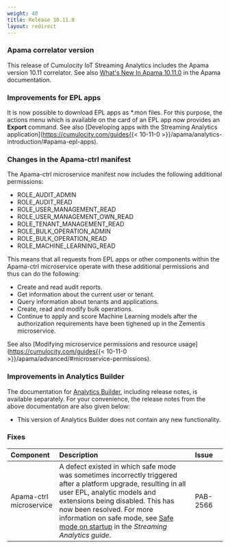```yaml
---
weight: 40
title: Release 10.11.0
layout: redirect
---
```


### Apama correlator version

This release of Cumulocity IoT Streaming Analytics includes the Apama version 10.11 correlator.
See also [What's New In Apama 10.11.0](https://documentation.softwareag.com/apama/v10-11/apama10-11/apama-webhelp/index.html#page/apama-webhelp%2Fco-WhaNewInApa_10110_top.html)
in the Apama documentation.

### Improvements for EPL apps

It is now possible to download EPL apps as \*.mon files. For this purpose, the actions menu which is available on the card of an EPL app
now provides an **Export** command. See also [Developing apps with the Streaming Analytics application](https://cumulocity.com/guides{{< 10-11-0 >}}/apama/analytics-introduction/#apama-epl-apps).

### Changes in the Apama-ctrl manifest

The Apama-ctrl microservice manifest now includes the following additional permissions:

- ROLE_AUDIT_ADMIN
- ROLE_AUDIT_READ
- ROLE_USER_MANAGEMENT_READ
- ROLE_USER_MANAGEMENT_OWN_READ
- ROLE_TENANT_MANAGEMENT_READ
- ROLE_BULK_OPERATION_ADMIN
- ROLE_BULK_OPERATION_READ
- ROLE_MACHINE_LEARNING_READ

This means that all requests from EPL apps or other components within the Apama-ctrl microservice operate with these additional permissions
and thus can do the following:

- Create and read audit reports.
- Get information about the current user or tenant.
- Query information about tenants and applications.
- Create, read and modify bulk operations.
- Continue to apply and score Machine Learning models after the authorization requirements have been tighened up in the Zementis microservice.

See also [Modifying microservice permissions and resource usage](https://cumulocity.com/guides{{< 10-11-0 >}}/apama/advanced/#microservice-permissions).

### Improvements in Analytics Builder

The documentation for [Analytics Builder](https://documentation.softwareag.com/apama/Analytics_Builder/pab10-11-0/apama-pab-webhelp/index.html), including release notes, is available separately. For your convenience, the release notes from the above documentation are also given below:

- This version of Analytics Builder does not contain any new functionality.

### Fixes

<table>
<colgroup>
    <col style="width: 15%;">
    <col style="width: 70%;">
    <col style="width: 15%;">
</colgroup>
<thead>
<tr>
<th style="text-align:left">Component</th>
<th style="text-align:left">Description</th>
<th style="text-align:left">Issue</th>
</tr>
</thead>
<tbody>

<tr>
<td style="text-align:left">Apama-ctrl microservice</td>
<td style="text-align:left">A defect existed in which safe mode was sometimes incorrectly triggered after a platform upgrade,
  resulting in all user EPL, analytic models and extensions being disabled. This has now been resolved.
  For more information on safe mode, see <a href="https://cumulocity.com/guides{{< 10-11-0 >}}/apama/troubleshooting/#apama_safe_mode">Safe mode on startup</a>
  in the <em>Streaming Analytics guide</em>.</td>
<td style="text-align:left">PAB-2566</td>
</tr>

</tbody>
</table>
